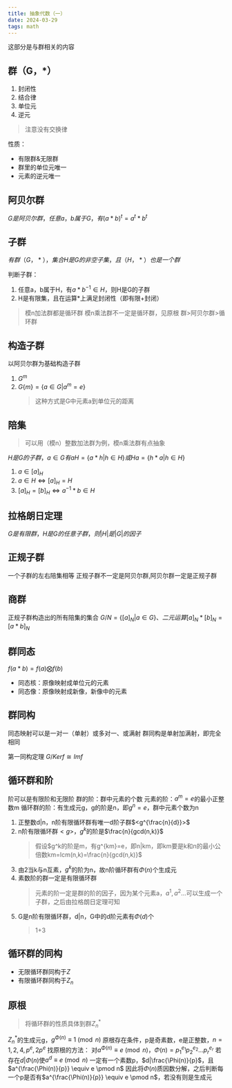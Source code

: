 ```yaml
---
title: 抽象代数（一）
date: 2024-03-29
tags: math
---
```

这部分是与群相关的内容
<!--more-->

## 群（G，*）
1. 封闭性
2. 结合律
3. 单位元
4. 逆元
> 注意没有交换律

性质：
- 有限群&无限群
- 群里的单位元唯一
- 元素的逆元唯一


## 阿贝尔群
$G是阿贝尔群，任意a，b属于G，有(a*b)^t = a^t*b^t$

## 子群
$有群（G，*），集合H是G的非空子集，且（H，*）也是一个群$

判断子群：
1. 任意a，b属于H，有$a*b^{-1} \in H$，则H是G的子群
2. H是有限集，且在运算*上满足封闭性（即有限+封闭）


> 模n加法群都是循环群
> 模n乘法群不一定是循环群，见原根
> 群>阿贝尔群>循环群
## 构造子群
以阿贝尔群为基础构造子群
1. $G^m$
2. $G\{m\} = \{ a \in G | a^m = e \}$   
   >这种方式是G中元素a到单位元的距离
   
## 陪集
>可以用（模n）整数加法群为例，模n乘法群有点抽象

$H是G的子群，a \in G 有 aH = \{a*h | h\in H\}或Ha = \{h*a | h\in H\}$  
1. $a \in [a]_H$
2. $a \in H \Leftrightarrow [a]_H = H$
3. $[a]_H = [b]_H \Leftrightarrow a^{-1}*b \in H$

## 拉格朗日定理
$G是有限群，H是G的任意子群，则 |H|是|G|的因子$

## 正规子群
一个子群的左右陪集相等
正规子群不一定是阿贝尔群,阿贝尔群一定是正规子群

## 商群
正规子群构造出的所有陪集的集合
$G/N = \{[a]_N | a \in G\}、二元运算[a]_N*[b]_N = [a*b]_N$

## 群同态
$f(a*b)=f(a) \bigotimes f(b)$
- 同态核：原像映射成单位元的元素
- 同态像：原像映射成新像，新像中的元素

## 群同构
同态映射可以是一对一（单射）或多对一、或满射
群同构是单射加满射，即完全相同

第一同构定理
$G/Kerf \cong Imf$

## 循环群和阶
阶可以是有限阶和无限阶
群的阶：群中元素的个数
元素的阶：$a^m=e$的最小正整数m
循环群的阶：有生成元g，g的阶是n，即$g^n=e$，群中元素个数为n
1. 正整数d|n，n阶有限循环群有唯一d阶子群$<g^{\frac{n}{d}}>$
2. n阶有限循环群$<g>$，$g^k$的阶是$\frac{n}{gcd(n,k)}$
   > 假设$g^k的阶是m，有g^{km}=e，即n|km，即km要是k和n的最小公倍数km=lcm(n,k)=\frac{n}{gcd(n,k)}$
3. 由2当k与n互素，$g^k$的阶为n，故n阶循环群有$\Phi(n)$个生成元
4. 素数阶的群一定是有限循环群
   >元素的阶一定是群的阶的因子，因为某个元素a，$a^1,a^2...$可以生成一个子群，之后由拉格朗日定理可知
5. G是n阶有限循环群，d|n，G中的d阶元素有$\Phi(d)$个
   > 1+3

## 循环群的同构
- 无限循环群同构于$Z$
- 有限循环群同构于$Z_n$

## 原根
> 将循环群的性质具体到群$Z_n^*$

$Z_n^*$的生成元g，$g^{\Phi(n)}\equiv 1 \pmod n$
原根存在条件，p是奇素数，e是正整数，$n=1,2,4,p^e,2p^e$
</h>
找原根的方法：
对$a^{\Phi(n)} \equiv e \pmod n$，$\Phi(n)=p_1^{e_1}p_2^{e_2}...p_r^{e_r}$
若存在$d|\Phi(n)$使$a^d \equiv e \pmod n$
一定有一个素数p，$d|\frac{\Phi(n)}{p}$，且$a^{\frac{\Phi(n)}{p}} \equiv e \pmod n$
因此将$\Phi(n)$质因数分解，之后判断每一个p是否有$a^{\frac{\Phi(n)}{p}} \equiv e \pmod n$，若没有则是生成元